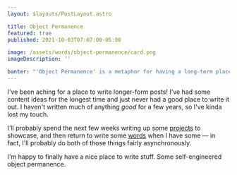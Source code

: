 ```yaml
---
layout: $layouts/PostLayout.astro

title: Object Permanence
featured: true
published: 2021-10-03T07:07:00-05:00

image: /assets/words/object-permanence/card.png
imageDescription: ''

banter: "'Object Permanence' is a metaphor for having a long-term place to store ideas and thoughts. I know it's a silly title. I just don't care."
---
```


I've been aching for a place to write longer-form posts! I've had some content ideas for the longest time and just never had a good place to write it out. I haven't written much of anything _good_ for a few years, so I've kinda lost my touch.

I'll probably spend the next few weeks writing up some [projects] to showcase, and then return to write some [words] when I have some — in fact, I'll probably do both of those things fairly asynchronously.

I'm happy to finally have a nice place to write stuff. Some self-engineered object permanence.

[projects]: /projects
[words]: /words
